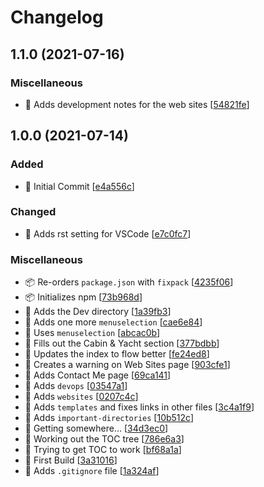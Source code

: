 # Changelog

<a name="1.1.0"></a>
## 1.1.0 (2021-07-16)

### Miscellaneous

- 📝 Adds development notes for the web sites [[54821fe](https://github.com/skyunlimitedinc/sky-developer/commit/54821feac4eaf5b7f92799cc48108e6dc18a08dc)]


<a name="1.0.0"></a>
## 1.0.0 (2021-07-14)

### Added

- 🎉 Initial Commit [[e4a556c](https://github.com/skyunlimitedinc/sky-developer/commit/e4a556c71d67b927a6f468e31542f6bfdef3c31f)]

### Changed

- 🔧 Adds rst setting for VSCode [[e7c0fc7](https://github.com/skyunlimitedinc/sky-developer/commit/e7c0fc706f94aa4cf5ae6344b69064e20d3a4fb3)]

### Miscellaneous

- 📦 Re-orders `package.json` with `fixpack` [[4235f06](https://github.com/skyunlimitedinc/sky-developer/commit/4235f061396bcdd8e57b8a216b48c7daf6b3e44d)]
- 📦 Initializes npm [[73b968d](https://github.com/skyunlimitedinc/sky-developer/commit/73b968d867a14d46cdd1c6eecb173ddd404db837)]
- 🚧 Adds the Dev directory [[1a39fb3](https://github.com/skyunlimitedinc/sky-developer/commit/1a39fb3c3765ec3da109a8764053c408d1598af9)]
- 🚧 Adds one more `menuselection` [[cae6e84](https://github.com/skyunlimitedinc/sky-developer/commit/cae6e84bdd9a059bce7c8a1838466c2ed60722d1)]
- 🚧 Uses `menuselection` [[abcac0b](https://github.com/skyunlimitedinc/sky-developer/commit/abcac0b652058f909b9ff942a2e378da00acf380)]
- 🚧 Fills out the Cabin & Yacht section [[377bdbb](https://github.com/skyunlimitedinc/sky-developer/commit/377bdbb517727a58045c7f33bad692ee31707079)]
- 🚧 Updates the index to flow better [[fe24ed8](https://github.com/skyunlimitedinc/sky-developer/commit/fe24ed8ae201ad7cc54a70228aaec901e8d8ac4d)]
- 🚧 Creates a warning on Web Sites page [[903cfe1](https://github.com/skyunlimitedinc/sky-developer/commit/903cfe1990d91a51b95d0876e460485d39184109)]
- 🚧 Adds Contact Me page [[69ca141](https://github.com/skyunlimitedinc/sky-developer/commit/69ca14192e26cd13613b69db1d857d24ba974f46)]
- 🚧 Adds `devops` [[03547a1](https://github.com/skyunlimitedinc/sky-developer/commit/03547a187b7aec8f5a46fd0c63f63b328cb8d122)]
- 🚧 Adds `websites` [[0207c4c](https://github.com/skyunlimitedinc/sky-developer/commit/0207c4c064940060e600bdd9b1c08324dae559d9)]
- 🚧 Adds `templates` and fixes links in other files [[3c4a1f9](https://github.com/skyunlimitedinc/sky-developer/commit/3c4a1f94ea4799977a6fd0ba4a89c56a7f46b918)]
- 🚧 Adds `important-directories` [[10b512c](https://github.com/skyunlimitedinc/sky-developer/commit/10b512c1f0da6eca3425ad71163809547742a7ad)]
- 🚧 Getting somewhere… [[34d3ec0](https://github.com/skyunlimitedinc/sky-developer/commit/34d3ec0032aaa2e787fb15509271855a1e252544)]
- 🚧 Working out the TOC tree [[786e6a3](https://github.com/skyunlimitedinc/sky-developer/commit/786e6a3942b40cf9ec157770291960c33ee2b3bc)]
- 🚧 Trying to get TOC to work [[bf68a1a](https://github.com/skyunlimitedinc/sky-developer/commit/bf68a1a348402278f1959e7680528835704ce7ac)]
- 📸 First Build [[3a31016](https://github.com/skyunlimitedinc/sky-developer/commit/3a3101627cadbd47742d6d0d26a23b0cb2be0110)]
- 🙈 Adds `.gitignore` file [[1a324af](https://github.com/skyunlimitedinc/sky-developer/commit/1a324afb0b9421da7d9c697416fe0509c176bc7a)]
